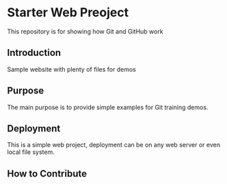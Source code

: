 # Starter Web Preoject

This repository is for showing how Git and GitHub work

## Introduction

Sample website with plenty of files for demos

## Purpose

The main purpose is to provide simple examples for Git training demos.

## Deployment

This is a simple web project, deployment can be on any web server or even local file system.

## How to Contribute